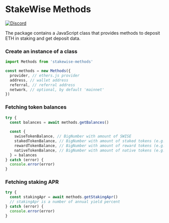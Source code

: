 # StakeWise Methods

[![Discord](https://user-images.githubusercontent.com/7288322/34471967-1df7808a-efbb-11e7-9088-ed0b04151291.png)](https://discord.gg/2BSdr2g)

The package contains a JavaScript class that provides
methods to deposit ETH in staking and get deposit data.

### Create an instance of a class
```js
import Methods from 'stakewise-methods'

const methods = new Methods({
  provider, // ethers.js provider
  address, // wallet address
  referral, // referral address
  network, // optional, by default 'mainnet'
})
```

### Fetching token balances
```js
try {
  const balances = await methods.getBalances()
  
  const {
    swiseTokenBalance, // BigNumber with amount of SWISE 
    stakedTokenBalance, // BigNumber with amount of staked tokens (e.g. sETH2)
    rewardTokenBalance, // BigNumber with amount of reward tokens (e.g. rETH2)
    nativeTokenBalance, // BigNumber with amount of native tokens (e.g. ETH)
  } = balances
} catch (error) {
  console.error(error)
}
```

### Fetching staking APR
```js
try {
  const stakingApr = await methods.getStakingApr()
  // stakingApr is a number of annual yield percent
} catch (error) {
  console.error(error)
}
```
